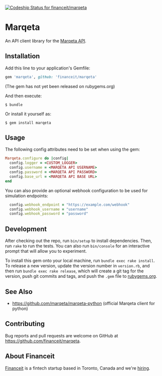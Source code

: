 [ ![Codeship Status for
financeit/marqeta](https://app.codeship.com/projects/c728ce40-d950-0136-6a02-660e8e347b40/status?branch=master)](https://app.codeship.com/projects/317336)

# Marqeta

An API client library for the [Marqeta API][marqeta_api].

## Installation

Add this line to your application's Gemfile:

```ruby
gem 'marqeta', github: 'financeit/marqeta'
```

(The gem has not yet been released on rubygems.org)

And then execute:

    $ bundle

Or install it yourself as:

    $ gem install marqeta

## Usage

The following config attributes need to be set when using the gem:

```ruby
Marqeta.configure do |config|
  config.logger = <CUSTOM_LOGGER>
  config.username = <MARQETA API USERNAME>
  config.password = <MARQETA API PASSWORD>
  config.base_url = <MARQETA API BASE URL>
end
```

You can also provide an optional webhook configuration to be used for simulation
endpoints:

```ruby
  config.webhook_endpoint = "https://example.com/webhook"
  config.webhook_username = "username"
  config.webhook_password = "password"
```

## Development

After checking out the repo, run `bin/setup` to install dependencies. Then, run `rake` to run the tests. You can also run `bin/console` for an interactive prompt that will allow you to experiment.

To install this gem onto your local machine, run `bundle exec rake install`. To release a new version, update the version number in `version.rb`, and then run `bundle exec rake release`, which will create a git tag for the version, push git commits and tags, and push the `.gem` file to [rubygems.org](https://rubygems.org).

## See Also

* https://github.com/marqeta/marqeta-python (official Marqeta client for python)

## Contributing

Bug reports and pull requests are welcome on GitHub at https://github.com/financeit/marqeta.

## About Financeit

[Financeit] is a fintech startup based in Toronto, Canada and we're [hiring].

[marqeta_api]: https://www.marqeta.com/api
[financeit]: https://www.financeit.io/
[hiring]: https://www.financeit.io/careers
